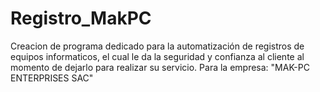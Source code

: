# Registro_MakPC
Creacion de programa dedicado para la automatización de registros de equipos informaticos, el cual le da la seguridad y confianza al cliente al momento de dejarlo para realizar su servicio. Para la empresa: "MAK-PC ENTERPRISES SAC"
